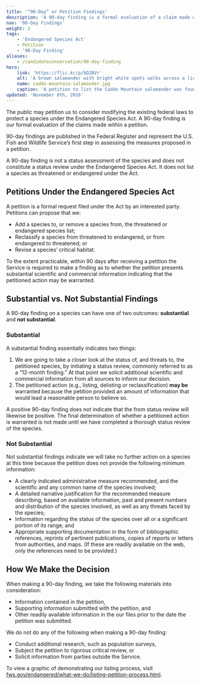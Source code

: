 ```yaml
---
title: '“90-Day” or Petition Findings'
description: 'A 90-day finding is a formal evaluation of a claim made within a petition under the Endangered Species Act that the U.S. Fish and Wildlife Service consider modifications to the existing federal laws to protect a species. It does not list a species as protected.'
nav: '90-Day Findings'
weight: 2
tags:
    - 'Endangered Species Act'
    - Petition
    - '90-Day Finding'
aliases:
    - /candidateconservation/90-day-finding
hero:
    link: 'https://flic.kr/p/bD2BVr'
    alt: 'A brown salamander with bright white spots walks across a lichen covered rock'
    name: caddo-mountain-salamander.jpg
    caption: 'A petition to list the Caddo Mountain salamander was found to be “not substantial” in June 2015. Photo by <a href="https://www.flickr.com/photos/38984611@N03/">Aposematic herpetologist</a>, <a href="https://creativecommons.org/licenses/by-nc/2.0/legalcode">CC-BY-NC 2.0</a>.'
updated: 'November 8th, 2016'
---
```


The public may petition us to consider modifying the existing federal laws to protect a species under the Endangered Species Act. A 90-day finding is our formal evaluation of the claims made within a petition.

90-day findings are published in the Federal Register and represent the U.S. Fish and Wildlife Service’s first step in assessing the measures proposed in a petition.

A 90-day finding is not a status assessment of the species and does not constitute a status review under the Endangered Species Act. It does not list a species as threatened or endangered under the Act.

## Petitions Under the Endangered Species Act

A petition is a formal request filed under the Act by an interested party. Petitions can propose that we:

- Add a species to, or remove a species from, the threatened or endangered species list;
- Reclassify a species from threatened to endangered, or from endangered to threatened; or
- Revise a species’ critical habitat.

To the extent practicable, within 90 days after receiving a petition the Service is required to make a finding as to whether the petition presents substantial scientific and commercial information indicating that the petitioned action may be warranted.

## Substantial vs. Not Substantial Findings

A 90-day finding on a species can have one of two outcomes: **substantial** and **not substantial**.

### Substantial

A substantial finding essentially indicates two things:

1. We are going to take a closer look at the status of, and threats to, the petitioned species, by initiating a status review, commonly referred to as a “12-month finding.” At that point we solicit additional scientific and commercial information from all sources to inform our decision.
2. The petitioned action (e.g., listing, delisting or reclassification) **may be** warranted because the petition provided an amount of information that would lead a reasonable person to believe so.

A positive 90-day finding does not indicate that the from status review will likewise be positive. The final determination of whether a petitioned action is warranted is not made until we have completed a thorough status review of the species.

### Not Substantial

Not substantial findings indicate we will take no further action on a species at this time because the petition does not provide the following minimum information:

- A clearly indicated administrative measure recommended, and the scientific and any common name of the species involved;
- A detailed narrative justification for the recommended measure describing, based on available information, past and present numbers and distribution of the species involved, as well as any threats faced by the species;
- Information regarding the status of the species over all or a significant portion of its range; and
- Appropriate supporting documentation in the form of bibliographic references, reprints of pertinent publications, copies of reports or letters from authorities, and maps. (If these are readily available on the web, only the references need to be provided.)

## How We Make the Decision

When making a 90-day finding, we take the following materials into consideration:

- Information contained in the petition,
- Supporting information submitted with the petition, and
- Other readily available information in the our files prior to the date the petition was submitted.

We do not do any of the following when making a 90-day finding:

- Conduct additional research, such as population surveys,
- Subject the petition to rigorous critical review, or
- Solicit information from parties outside the Service.

To view a graphic of demonstrating our listing process, visit [fws.gov/endangered/what-we-do/listing-petition-process.html](http://www.fws.gov/endangered/what-we-do/listing-petition-process.html).
